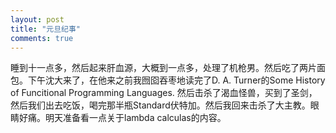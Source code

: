 ```yaml
---
layout: post
title: "元旦纪事"
comments: true
---
```


睡到十一点多，然后起来肝血源，大概到一点多，处理了机枪男。然后吃了两片面包。下午沈大来了，在他来之前我囫囵吞枣地读完了D. A. Turner的Some History of Funcitional Programming Languages. 然后击杀了渴血怪兽，买到了圣剑，然后我们出去吃饭，喝完那半瓶Standard伏特加。然后我回来击杀了大主教。眼睛好痛。明天准备看一点关于lambda calculas的内容。